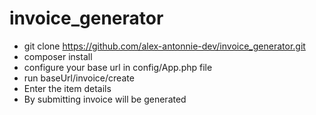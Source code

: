 # invoice_generator

* git clone https://github.com/alex-antonnie-dev/invoice_generator.git
* composer install
* configure your base url in config/App.php file
* run baseUrl/invoice/create
* Enter the item details
* By submitting invoice will be generated